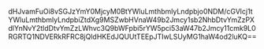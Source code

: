 dHJvamFuOi8vSGJzYmY0MjcyM0BtYWluLmthbmlyLndpbjo0NDM/cGVlcj1tYWluLmthbmlyLndpbiZtdXg9MSZwbHVnaW49b2Jmcy1sb2NhbDtvYmZzPXdlYnNvY2tldDtvYmZzLWhvc3Q9bWFpbi5rYW5pci53aW47b2Jmcy11cmk9L0RGRTQ1NDVERkRFRC8jQldHKEdJQUUtTEEpJTIwLSUyMG1haW4od2luKQ==
